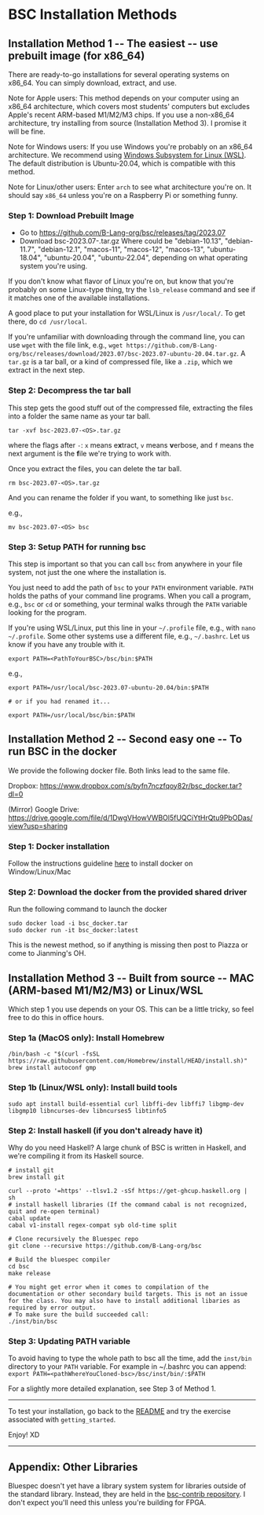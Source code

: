 # BSC Installation Methods


## Installation Method 1 -- The easiest -- use prebuilt image (for x86_64)

There are ready-to-go installations for several operating systems on x86_64. You can simply download, extract, and use.

Note for Apple users: This method depends on your computer using an x86_64 architecture, which covers most students' computers but excludes Apple's recent ARM-based M1/M2/M3 chips. If you use a non-x86_64 architecture, try installing from source (Installation Method 3). I promise it will be fine.

Note for Windows users: If you use Windows you're probably on an x86_64 architecture. We recommend using [Windows Subsystem for Linux (WSL)](https://learn.microsoft.com/en-us/windows/wsl/install). The default distribution is Ubuntu-20.04, which is compatible with this method.

Note for Linux/other users: Enter `arch` to see what architecture you're on. It should say `x86_64` unless you're on a Raspberry Pi or something funny.

### Step 1: Download Prebuilt Image
- Go to https://github.com/B-Lang-org/bsc/releases/tag/2023.07
- Download bsc-2023.07-<OS>.tar.gz
Where <OS> could be "debian-10.13", "debian-11.7", "debian-12.1", "macos-11", "macos-12", "macos-13", "ubuntu-18.04", "ubuntu-20.04", "ubuntu-22.04", depending on what operating system you're using.

If you don't know what flavor of Linux you're on, but know that you're probably on some Linux-type thing, try the `lsb_release` command and see if it matches one of the available installations.

A good place to put your installation for WSL/Linux is `/usr/local/`. To get there, do `cd /usr/local`. 

If you're unfamiliar with downloading through the command line, you can use `wget` with the file link, e.g., `wget https://github.com/B-Lang-org/bsc/releases/download/2023.07/bsc-2023.07-ubuntu-20.04.tar.gz`. A `tar.gz` is a tar ball, or a kind of compressed file, like a `.zip`, which we extract in the next step.

### Step 2: Decompress the tar ball

This step gets the good stuff out of the compressed file, extracting the files into a folder the same name as your tar ball.

```
tar -xvf bsc-2023.07-<OS>.tar.gz
```

where the flags after `-`: `x` means e**x**tract, `v` means **v**erbose, and `f` means the next argument is the **f**ile we're trying to work with.

Once you extract the files, you can delete the tar ball.

```
rm bsc-2023.07-<OS>.tar.gz
```

And you can rename the folder if you want, to something like just `bsc`.

e.g.,

`mv bsc-2023.07-<OS> bsc`

### Step 3: Setup PATH for running bsc
This step is important so that you can call `bsc` from anywhere in your file system, not just the one where the installation is.

You just need to add the path of `bsc` to your `PATH` environment variable. `PATH` holds the paths of your command line programs. When you call a program, e.g., `bsc` or `cd` or something, your terminal walks through the `PATH` variable looking for the program.

If you're using WSL/Linux, put this line in your `~/.profile` file, e.g., with `nano ~/.profile`. Some other systems use a different file, e.g., `~/.bashrc`. Let us know if you have any trouble with it.

```
export PATH=<PathToYourBSC>/bsc/bin:$PATH
```

e.g.,
```
export PATH=/usr/local/bsc-2023.07-ubuntu-20.04/bin:$PATH

# or if you had renamed it...

export PATH=/usr/local/bsc/bin:$PATH

```

## Installation Method 2 -- Second easy one -- To run BSC in the docker

We provide the following docker file. Both links lead to the same file.

Dropbox: https://www.dropbox.com/s/byfn7nczfqoy82r/bsc_docker.tar?dl=0

(Mirror) Google Drive: https://drive.google.com/file/d/1DwgVHowVWBOl5fUQCiYtHrQtu9PbODas/view?usp=sharing

### Step 1: Docker installation
Follow the instructions guideline [here](https://docs.docker.com/engine/install/) to install docker on Window/Linux/Mac

### Step 2: Download the docker from the provided shared driver

Run the following command to launch the docker
```
sudo docker load -i bsc_docker.tar
sudo docker run -it bsc_docker:latest
```

This is the newest method, so if anything is missing then post to Piazza or come to Jianming's OH.

## Installation Method 3 -- Built from source -- MAC (ARM-based M1/M2/M3) or Linux/WSL

Which step 1 you use depends on your OS. This can be a little tricky, so feel free to do this in office hours.

### Step 1a (MacOS only): Install Homebrew
```
/bin/bash -c "$(curl -fsSL https://raw.githubusercontent.com/Homebrew/install/HEAD/install.sh)"
brew install autoconf gmp

```

### Step 1b (Linux/WSL only): Install build tools
```
sudo apt install build-essential curl libffi-dev libffi7 libgmp-dev libgmp10 libncurses-dev libncurses5 libtinfo5
```

### Step 2: Install haskell (if you don't already have it)
Why do you need Haskell? A large chunk of BSC is written in Haskell, and we're compiling it from its Haskell source.

```
# install git
brew install git

curl --proto '=https' --tlsv1.2 -sSf https://get-ghcup.haskell.org | sh
# install haskell libraries (If the command cabal is not recognized, quit and re-open terminal)
cabal update
cabal v1-install regex-compat syb old-time split

# Clone recursively the Bluespec repo
git clone --recursive https://github.com/B-Lang-org/bsc

# Build the bluespec compiler
cd bsc
make release

# You might get error when it comes to compilation of the documentation or other secondary build targets. This is not an issue for the class. You may also have to install additional libaries as required by error output.
# To make sure the build succeeded call:
./inst/bin/bsc

``` 

### Step 3: Updating PATH variable
To avoid having to type the whole path to bsc all the time, add the `inst/bin` directory to your `PATH` variable. For example in ~/.bashrc you can append:
```export PATH=<pathWhereYouCloned-bsc>/bsc/inst/bin/:$PATH```

For a slightly more detailed explanation, see Step 3 of Method 1.

---

To test your installation, go back to the [README](/README.md) and try the exercise associated with `getting_started`.

Enjoy! XD

---

## Appendix: Other Libraries
Bluespec doesn't yet have a library system system for libraries outside of the standard library. Instead, they are held in the [bsc-contrib repository](https://github.com/B-Lang-org/bsc-contrib). I don't expect you'll need this unless you're building for FPGA.